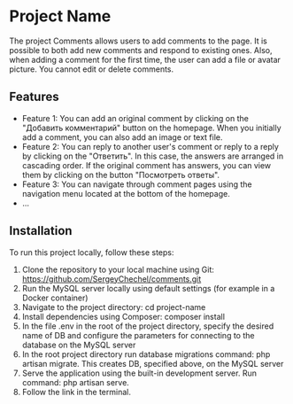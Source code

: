 # Project Name

The project Comments allows users to add comments to the page. It is possible to both add new comments and respond to existing ones. Also, when adding a comment for the first time, the user can add a file or avatar picture. You cannot edit or delete comments.

## Features

-   Feature 1: You can add an original comment by clicking on the "Добавить комментарий" button on the homepage. When you initially add a comment, you can also add an image or text file.
-   Feature 2: You can reply to another user's comment or reply to a reply by clicking on the "Ответить". In this case, the answers are arranged in cascading order. If the original comment has answers, you can view them by clicking on the button "Посмотреть ответы".
-   Feature 3: You can navigate through comment pages using the navigation menu located at the bottom of the homepage.
-   ...

## Installation

To run this project locally, follow these steps:

1. Clone the repository to your local machine using Git: https://github.com/SergeyChechel/comments.git
2. Run the MySQL server locally using default settings (for example in a Docker container)
3. Navigate to the project directory: cd project-name
4. Install dependencies using Composer: composer install
5. In the file .env in the root of the project directory, specify the desired name of DB and configure the parameters for connecting to the database on the MySQL server
6. In the root project directory run database migrations command: php artisan migrate. This creates DB, specified above, on the MySQL server
7. Serve the application using the built-in development server. Run command: php artisan serve.
8. Follow the link in the terminal.
